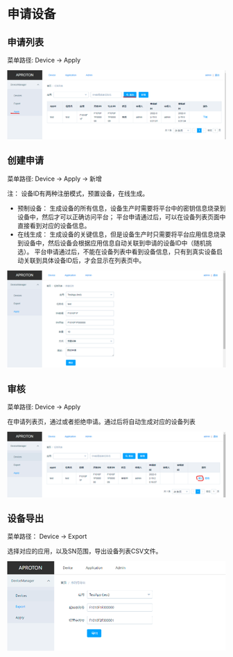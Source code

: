 # 申请设备

## 申请列表

菜单路径: Device -> Apply

![示例图](../images/apply-list.png)

## 创建申请
菜单路径: Device -> Apply -> 新增

注： 设备ID有两种注册模式，预置设备，在线生成。
+ 预制设备： 生成设备的所有信息，设备生产时需要将平台中的密钥信息烧录到设备中，然后才可以正确访问平台； 平台申请通过后，可以在设备列表页面中直接看到对应的设备信息。
+ 在线生成： 生成设备的关键信息，但是设备生产时只需要将平台应用信息烧录到设备中，然后设备会根据应用信息自动关联到申请的设备ID中（随机挑选）。 平台申请通过后，不能在设备列表中看到设备信息，只有到真实设备启动关联到具体设备ID后，才会显示在列表页中。

![示例图](../images/apply-new.png)


## 审核
菜单路径: Device -> Apply

在申请列表页，通过或者拒绝申请。通过后将自动生成对应的设备列表


![示例图](../images/apply-accept.png)


## 设备导出
菜单路径： Device -> Export

选择对应的应用，以及SN范围，导出设备列表CSV文件。

![示例图](../images/device-export.png)